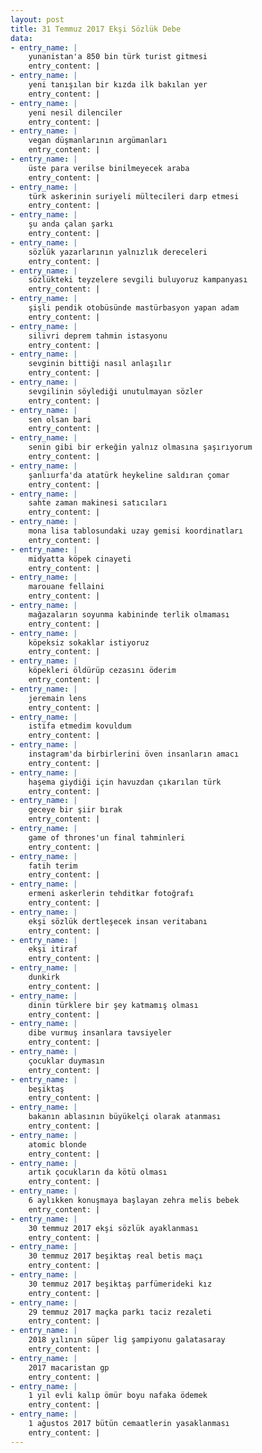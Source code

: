 ```yaml
---
layout: post
title: 31 Temmuz 2017 Ekşi Sözlük Debe
data:
- entry_name: |
    yunanistan'a 850 bin türk turist gitmesi
    entry_content: |
- entry_name: |
    yeni tanışılan bir kızda ilk bakılan yer
    entry_content: |
- entry_name: |
    yeni nesil dilenciler
    entry_content: |
- entry_name: |
    vegan düşmanlarının argümanları
    entry_content: |
- entry_name: |
    üste para verilse binilmeyecek araba
    entry_content: |
- entry_name: |
    türk askerinin suriyeli mültecileri darp etmesi
    entry_content: |
- entry_name: |
    şu anda çalan şarkı
    entry_content: |
- entry_name: |
    sözlük yazarlarının yalnızlık dereceleri
    entry_content: |
- entry_name: |
    sözlükteki teyzelere sevgili buluyoruz kampanyası
    entry_content: |
- entry_name: |
    şişli pendik otobüsünde mastürbasyon yapan adam
    entry_content: |
- entry_name: |
    silivri deprem tahmin istasyonu
    entry_content: |
- entry_name: |
    sevginin bittiği nasıl anlaşılır
    entry_content: |
- entry_name: |
    sevgilinin söylediği unutulmayan sözler
    entry_content: |
- entry_name: |
    sen olsan bari
    entry_content: |
- entry_name: |
    senin gibi bir erkeğin yalnız olmasına şaşırıyorum
    entry_content: |
- entry_name: |
    şanlıurfa'da atatürk heykeline saldıran çomar
    entry_content: |
- entry_name: |
    sahte zaman makinesi satıcıları
    entry_content: |
- entry_name: |
    mona lisa tablosundaki uzay gemisi koordinatları
    entry_content: |
- entry_name: |
    midyatta köpek cinayeti
    entry_content: |
- entry_name: |
    marouane fellaini
    entry_content: |
- entry_name: |
    mağazaların soyunma kabininde terlik olmaması
    entry_content: |
- entry_name: |
    köpeksiz sokaklar istiyoruz
    entry_content: |
- entry_name: |
    köpekleri öldürüp cezasını öderim
    entry_content: |
- entry_name: |
    jeremain lens
    entry_content: |
- entry_name: |
    istifa etmedim kovuldum
    entry_content: |
- entry_name: |
    instagram'da birbirlerini öven insanların amacı
    entry_content: |
- entry_name: |
    haşema giydiği için havuzdan çıkarılan türk
    entry_content: |
- entry_name: |
    geceye bir şiir bırak
    entry_content: |
- entry_name: |
    game of thrones'un final tahminleri
    entry_content: |
- entry_name: |
    fatih terim
    entry_content: |
- entry_name: |
    ermeni askerlerin tehditkar fotoğrafı
    entry_content: |
- entry_name: |
    ekşi sözlük dertleşecek insan veritabanı
    entry_content: |
- entry_name: |
    ekşi itiraf
    entry_content: |
- entry_name: |
    dunkirk
    entry_content: |
- entry_name: |
    dinin türklere bir şey katmamış olması
    entry_content: |
- entry_name: |
    dibe vurmuş insanlara tavsiyeler
    entry_content: |
- entry_name: |
    çocuklar duymasın
    entry_content: |
- entry_name: |
    beşiktaş
    entry_content: |
- entry_name: |
    bakanın ablasının büyükelçi olarak atanması
    entry_content: |
- entry_name: |
    atomic blonde
    entry_content: |
- entry_name: |
    artık çocukların da kötü olması
    entry_content: |
- entry_name: |
    6 aylıkken konuşmaya başlayan zehra melis bebek
    entry_content: |
- entry_name: |
    30 temmuz 2017 ekşi sözlük ayaklanması
    entry_content: |
- entry_name: |
    30 temmuz 2017 beşiktaş real betis maçı
    entry_content: |
- entry_name: |
    30 temmuz 2017 beşiktaş parfümerideki kız
    entry_content: |
- entry_name: |
    29 temmuz 2017 maçka parkı taciz rezaleti
    entry_content: |
- entry_name: |
    2018 yılının süper lig şampiyonu galatasaray
    entry_content: |
- entry_name: |
    2017 macaristan gp
    entry_content: |
- entry_name: |
    1 yıl evli kalıp ömür boyu nafaka ödemek
    entry_content: |
- entry_name: |
    1 ağustos 2017 bütün cemaatlerin yasaklanması
    entry_content: |
---
```

